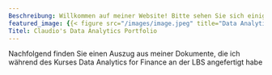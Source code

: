 ```yaml
---
Beschreibung: Willkommen auf meiner Website! Bitte sehen Sie sich einige der Dinge an, an denen ich während meines Studiums an der London Business School gearbeitet habe
featured_image: {{< figure src="/images/image.jpeg" title="Data Analytics for Finance" >}}
Titel: Claudio's Data Analytics Portfolio
---
```


Nachfolgend finden Sie einen Auszug aus meiner Dokumente, die ich während des Kurses Data Analytics for Finance an der LBS angefertigt habe

